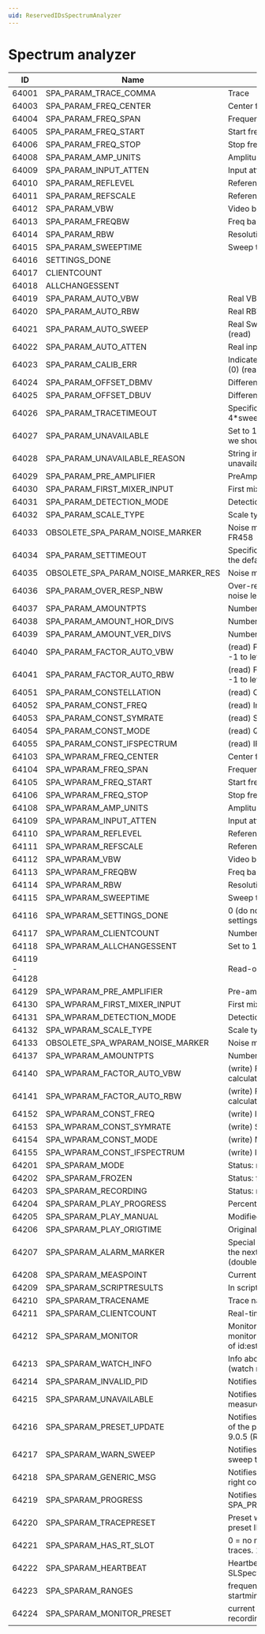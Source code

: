 ```yaml
---
uid: ReservedIDsSpectrumAnalyzer
---
```


# Spectrum analyzer

|ID|Name|Description|
|--- |--- |--- |
|64001|SPA_PARAM_TRACE_COMMA|Trace|
|64003|SPA_PARAM_FREQ_CENTER|Center frequency (read)|
|64004|SPA_PARAM_FREQ_SPAN|Frequency span (read)|
|64005|SPA_PARAM_FREQ_START|Start frequency (read)|
|64006|SPA_PARAM_FREQ_STOP|Stop frequency (read)|
|64008|SPA_PARAM_AMP_UNITS|Amplitude units (read)|
|64009|SPA_PARAM_INPUT_ATTEN|Input attenuation (read)|
|64010|SPA_PARAM_REFLEVEL|Reference level (read)|
|64011|SPA_PARAM_REFSCALE|Reference scale (read)|
|64012|SPA_PARAM_VBW|Video bandwidth (read) AUTO=-1|
|64013|SPA_PARAM_FREQBW|Freq bandwidth (read) AUTO=-1|
|64014|SPA_PARAM_RBW|Resolution bandwidth (read)|
|64015|SPA_PARAM_SWEEPTIME|Sweep time (read) AUTO=-1|
|64016|SETTINGS_DONE||
|64017|CLIENTCOUNT||
|64018|ALLCHANGESSENT||
|64019|SPA_PARAM_AUTO_VBW|Real VBW value when VBW set to Auto (read)|
|64020|SPA_PARAM_AUTO_RBW|Real RBW value when RBW set to Auto (read)|
|64021|SPA_PARAM_AUTO_SWEEP|Real SweepTime value when sweeptime set to Auto (read)|
|64022|SPA_PARAM_AUTO_ATTEN|Real input attenuation when attenuation set to Auto|
|64023|SPA_PARAM_CALIB_ERR|Indicates if the measurement is uncalibrated (1) or not (0) (read)|
|64024|SPA_PARAM_OFFSET_DBMV|Difference between dbm/dbmv (0 dbm = (64024) dbmv)|
|64025|SPA_PARAM_OFFSET_DBUV|Difference between dbm/dbuv (0 dbm = (64025) dbuv)|
|64026|SPA_PARAM_TRACETIMEOUT|Specific timeout if actual trace get time >>>> 4*sweeptime|
|64027|SPA_PARAM_UNAVAILABLE|Set to 1 when device is doing other things (which means we should not request traces)|
|64028|SPA_PARAM_UNAVAILABLE_REASON|String indicating why the spectrum analyzer is unavailable|
|64029|SPA_PARAM_PRE_AMPLIFIER|PreAmplifier (0 = disabled / 1 = enabled)|
|64030|SPA_PARAM_FIRST_MIXER_INPUT|First mixer input (analog) dbm|
|64031|SPA_PARAM_DETECTION_MODE|Detection mode|
|64032|SPA_PARAM_SCALE_TYPE|Scale type (log = 0, lin = 1)|
|64033|OBSOLETE_SPA_PARAM_NOISE_MARKER|Noise marker function (noise marker freq) // obsolete FR458|
|64034|SPA_PARAM_SETTIMEOUT|Specific "wait for 'set' to succeed" timeout (overrides the default 5s)|
|64035|OBSOLETE_SPA_PARAM_NOISE_MARKER_RES|Noise marker function result // obsolete FR458|
|64036|SPA_PARAM_OVER_RESP_NBW|Over-response noise bandwidth (to calculate marker noise levels)|
|64037|SPA_PARAM_AMOUNTPTS|Number of points to expect in traces|
|64038|SPA_PARAM_AMOUNT_HOR_DIVS|Number of horizontal divisions (default: 10)|
|64039|SPA_PARAM_AMOUNT_VER_DIVS|Number of vertical divisions (default: 10)|
|64040|SPA_PARAM_FACTOR_AUTO_VBW|(read) Factor by which auto VBW needs to be calculated. -1 to let device handle this.|
|64041|SPA_PARAM_FACTOR_AUTO_RBW|(read) Factor by which auto RBW needs to be calculated. -1 to let device handle this.|
|64051|SPA_PARAM_CONSTELLATION|(read) Constellation points x1,x2,x3|
|64052|SPA_PARAM_CONST_FREQ|(read) Input freq|
|64053|SPA_PARAM_CONST_SYMRATE|(read) Symbol rate|
|64054|SPA_PARAM_CONST_MODE|(read) QAM mode (8,16,32,64,128,256,...)|
|64055|SPA_PARAM_CONST_IFSPECTRUM|(read) IF spectrum|
|64103|SPA_WPARAM_FREQ_CENTER|Center frequency (write)|
|64104|SPA_WPARAM_FREQ_SPAN|Frequency span (write)|
|64105|SPA_WPARAM_FREQ_START|Start frequency (write)|
|64106|SPA_WPARAM_FREQ_STOP|Stop frequency (write)|
|64108|SPA_WPARAM_AMP_UNITS|Amplitude units (write)|
|64109|SPA_WPARAM_INPUT_ATTEN|Input attenuation (write)|
|64110|SPA_WPARAM_REFLEVEL|Reference level (write)|
|64111|SPA_WPARAM_REFSCALE|Reference scale (write)|
|64112|SPA_WPARAM_VBW|Video bandwidth (write)|
|64113|SPA_WPARAM_FREQBW|Freq bandwidth (write)|
|64114|SPA_WPARAM_RBW|Resolution bandwidth (write)|
|64115|SPA_WPARAM_SWEEPTIME|Sweep time (write)|
|64116|SPA_WPARAM_SETTINGS_DONE|0 (do not request trace), 1 (OK to request trace. All settings done.)|
|64117|SPA_WPARAM_CLIENTCOUNT|Number of data display/monitor clients|
|64118|SPA_WPARAM_ALLCHANGESSENT|Set to 1 after all changed parameters have been sent|
|64119 - 64128||Read-only parameters|
|64129|SPA_WPARAM_PRE_AMPLIFIER|Pre-amplifier|
|64130|SPA_WPARAM_FIRST_MIXER_INPUT|First mixer input|
|64131|SPA_WPARAM_DETECTION_MODE|Detection mode|
|64132|SPA_WPARAM_SCALE_TYPE|Scale type|
|64133|OBSOLETE_SPA_WPARAM_NOISE_MARKER|Noise marker function // obsolete FR458|
|64137|SPA_WPARAM_AMOUNTPTS|Number of points to expect in traces (write)|
|64140|SPA_WPARAM_FACTOR_AUTO_VBW|(write) Factor by which auto VBW needs to be calculated. -1 to let device handle this.|
|64141|SPA_WPARAM_FACTOR_AUTO_RBW|(write) Factor by which auto RBW needs to be calculated. -1 to let device handle this.|
|64152|SPA_WPARAM_CONST_FREQ|(write) Input freq|
|64153|SPA_WPARAM_CONST_SYMRATE|(write) Symbol rate|
|64154|SPA_WPARAM_CONST_MODE|(write) Mode|
|64155|SPA_WPARAM_CONST_IFSPECTRUM|(write) IF spectrum|
|64201|SPA_SPARAM_MODE|Status: mode change notifications -> element display|
|64202|SPA_SPARAM_FROZEN|Status: frozen state (BOOL)|
|64203|SPA_SPARAM_RECORDING|Status: recording state (BOOL)|
|64204|SPA_SPARAM_PLAY_PROGRESS|Percentage of playback completed (double)|
|64205|SPA_SPARAM_PLAY_MANUAL|Modified: playback state requires manual prev|
|64206|SPA_SPARAM_PLAY_ORIGTIME|Original time of event (String Y-m-d H:M:S)|
|64207|SPA_SPARAM_ALARM_MARKER|Special marker used in alarm recordings to indicate that the next trace is the one that generated the alarm (double; 1)|
|64208|SPA_SPARAM_MEASPOINT|Current measurement point|
|64209|SPA_SPARAM_SCRIPTRESULTS|In script mode: the script results (variable values; string)|
|64210|SPA_SPARAM_TRACENAME|Trace name (in script mode)|
|64211|SPA_SPARAM_CLIENTCOUNT|Real-time info on the number of connected clients|
|64212|SPA_SPARAM_MONITOR|Monitor info (id:estimated time). Reset to empty after monitor has run. Can also contain a full message instead of id:estimatedtime|
|64213|SPA_SPARAM_WATCH_INFO|Info about which data is currently being displayed (watch mode)|
|64214|SPA_SPARAM_INVALID_PID|Notifies ED of a PID for which the current value is invalid|
|64215|SPA_SPARAM_UNAVAILABLE|Notifies ED that the device is currently unavailable for measurements (string)|
|64216|SPA_SPARAM_PRESET_UPDATE|Notifies ED that a preset got updated. Contains the name of the preset (string). Feature introduced in DataMiner 9.0.5 (RN 13968).|
|64217|SPA_SPARAM_WARN_SWEEP|Notifies ED that it needs to display a warning to allow a sweep time > 20 sec (value = sweep time value)|
|64218|SPA_SPARAM_GENERIC_MSG|Notifies ED with a generic message to display in the top-right corner (string "[message type id]:[message]")|
|64219|SPA_SPARAM_PROGRESS|Notifies ED of some kind of progress (double; see SPA_PROGRESS_*)|
|64220|SPA_SPARAM_TRACEPRESET|Preset with which trace was taken (on playback). string. preset ID.|
|64221|SPA_SPARAM_HAS_RT_SLOT|0 = no more RT slots available, client will not get new traces. 1 = has slot|
|64222|SPA_SPARAM_HEARTBEAT|Heartbeat to indicate that the client is still known by SLSpectrum (sent every xs)|
|64223|SPA_SPARAM_RANGES|frequency ranges (when changed by offsets and such): startmin;startmax;centermin;centermax;stopmin;stopmax|
|64224|SPA_SPARAM_MONITOR_PRESET|current preset (when watching a buffer or alarm recording for a monitor which iterates over presets)|
